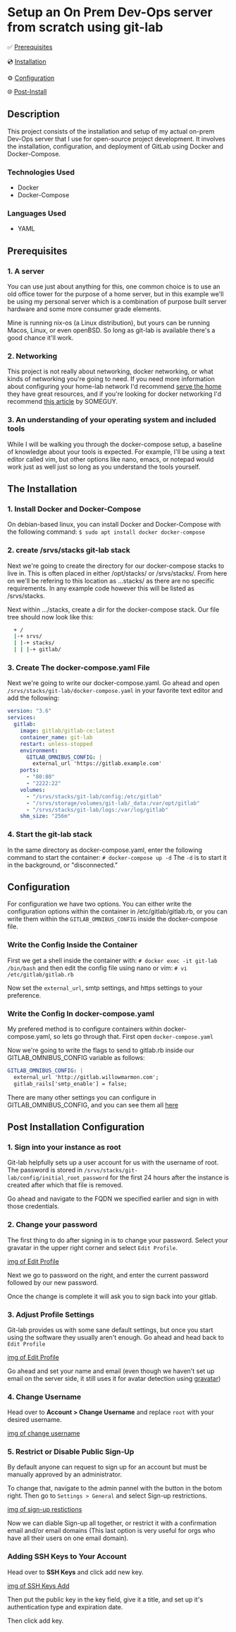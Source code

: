 # Setup an On Prem Dev-Ops server from scratch using git-lab

✅ [Prerequisites]()

💿 [Installation]()

⚙️ [Configuration]()

🌐 [Post-Install]()

## Description

This project consists of the installation and setup of my actual on-prem Dev-Ops
server that I use for open-source project development. It involves the installation,
configuration, and deployment of GitLab using Docker and Docker-Compose.

### Technologies Used

- Docker
- Docker-Compose

### Languages Used

- YAML

## Prerequisites

### 1. A server

You can use just about anything for this, one common choice is to use an old
office tower for the purpose of a home server, but in this example we'll be using
my personal server which is a combination of purpose built server hardware and
some more consumer grade elements.

Mine is running nix-os (a Linux distribution), but yours can be running Macos, Linux,
or even openBSD. So long as git-lab is available there's a good chance it'll work.

### 2. Networking

This project is not really about networking, docker networking, or what kinds of
networking you're going to need. If you need more information about configuring your
home-lab network I'd recommend [serve the home]() they have great resources, and
if you're looking for docker networking I'd recommend [this article]() by SOMEGUY.

### 3. An understanding of your operating system and included tools

While I will be walking you through the docker-compose setup, a baseline of
knowledge about your tools is expected. For example, I'll be using a text editor
called vim, but other options like nano, emacs, or notepad would work just as
well just so long as you understand the tools yourself.

## The Installation

### 1. Install Docker and Docker-Compose

On debian-based linux, you can install Docker and Docker-Compose with the
following command:
`$ sudo apt install docker docker-compose`

### 2. create /srvs/stacks git-lab stack

Next we're going to create the directory for our docker-compose stacks to live in.
This is often placed in either /opt/stacks/ or /srvs/stacks/. From here on we'll
be refering to this location as ...stacks/ as there are no specific requirements.
In any example code however this will be listed as /srvs/stacks.

Next within .../stacks, create a dir for the docker-compose stack. Our file tree
should now look like this:

```sh
  + /
  |-+ srvs/
  | |-+ stacks/
  | | |-+ gitlab/
```

### 3. Create The docker-compose.yaml File

Next we're going to write our docker-compose.yaml. Go ahead and open
`/srvs/stacks/git-lab/docker-compose.yaml` in your favorite text editor
and add the following:

```yaml
version: "3.6"
services:
  gitlab:
    image: gitlab/gitlab-ce:latest
    container_name: git-lab
    restart: unless-stopped
    environment:
      GITLAB_OMNIBUS_CONFIG: |
        external_url 'https://gitlab.example.com'
    ports:
      - "80:80"
      - "2222:22"
    volumes:
      - "/srvs/stacks/git-lab/config:/etc/gitlab"
      - "/srvs/storage/volumes/git-lab/_data:/var/opt/gitlab"
      - "/srvs/stacks/git-lab/logs:/var/log/gitlab"
    shm_size: "256m"
```

### 4. Start the git-lab stack

In the same directory as docker-compose.yaml, enter the following command to
start the container:
`# docker-compose up -d`
The `-d` is to start it in the background, or "disconnected."

## Configuration

For configuration we have two options. You can either write the configuration
options within the container in /etc/gitlab/gitlab.rb, or you can write them
within the `GITLAB_OMNIBUS_CONFIG` inside the docker-compose file.

### Write the Config Inside the Container

First we get a shell inside the container with:
`# docker exec -it git-lab /bin/bash`
and then edit the config file using nano or vim:
`# vi /etc/gitlab/gitlab.rb`

Now set the `external_url`, smtp settings, and https settings to your preference.

### Write the Config In docker-compose.yaml

My prefered method is to configure containers within docker-compose.yaml, so
lets go through that. First open `docker-compose.yaml`

Now we're going to write the flags to send to gitlab.rb inside our GITLAB_OMNIBUS_CONFIG
variable as follows:

```yaml
GITLAB_OMNIBUS_CONFIG: |
  external_url 'http://gitlab.willowmarmon.com';
  gitlab_rails['smtp_enable'] = false;
```

There are many other settings you can configure in GITLAB_OMNIBUS_CONFIG, and
you can see them all [here](https://gitlab.com/gitlab-org/omnibus-gitlab/blob/master/files/gitlab-config-template/gitlab.rb.template)

## Post Installation Configuration

### 1. Sign into your instance as root

Git-lab helpfully sets up a user account for us with the username of root. The password
is stored in `/srvs/stacks/git-lab/config/initial_root_password` for the first 24
hours after the instance is created after which that file is removed.

Go ahead and navigate to the FQDN we specified earlier and sign in with those credentials.

### 2. Change your password

The first thing to do after signing in is to change your password. Select your gravatar
in the upper right corner and select `Edit Profile`.

[img of Edit Profile]()

Next we go to password on the right, and enter the current password followed by our
new password.

Once the change is complete it will ask you to sign back into your gitlab.

### 3. Adjust Profile Settings

Git-lab provides us with some sane default settings, but once you start using the
software they usually aren't enough. Go ahead and head back to `Edit Profile`

[img of Edit Profile]()

Go ahead and set your name and email (even though we haven't set up email on the
server side, it still uses it for avatar detection using [gravatar](https://gravatar.com))

### 4. Change Username

Head over to **Account > Change Username** and replace `root` with your desired
username.

[img of change username]()

### 5. Restrict or Disable Public Sign-Up

By default anyone can request to sign up for an account but must be manually
approved by an administrator.

To change that, navigate to the admin pannel with the button in the botom right.
Then go to `Settings > General` and select Sign-up restrictions.

[img of sign-up restictions]()

Now we can diable Sign-up all together, or restrict it with a confirmation email
and/or email domains (This last option is very useful for orgs who have all their
users on one email domain).

### Adding SSH Keys to Your Account

Head over to **SSH Keys** and click add new key.

[img of SSH Keys Add]()

Then put the public key in the key field, give it a title, and set up it's
authentication type and expiration date.

Then click add key.

###
